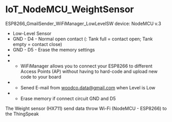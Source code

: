 # IoT_NodeMCU_WeightSensor

ESP8266_GmailSender_WiFiManager_LowLevelSW
device: NodeMCU v.3 
 *   Low-Level Sensor
 *   GND - D4 - Normal open contact (: Tank full = contact open; Tank empty = contact close)
 *   GND - D5 - Erase the memory settings
 *   
 *   - WiFiManager allows you to connect your ESP8266 to different Access Points (AP) without having to hard-code and upload new code to your board 
 *   - Sened E-mail from woodco.data@gmail.com when Level is Low
 *   - Erase memory if connect circuit GND and D5

The Weight sensor (HX711) send data throw Wi-Fi (NodeMCU -  ESP8266) to the ThingSpeak
